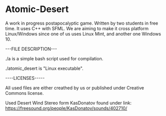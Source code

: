 # Atomic-Desert

A work in progress postapocalyptic game. Written by two students in free time. It uses C++ with SFML.
We are aiming to make it cross platform Linux/Windows since one of us uses Linux Mint, and another one Windows 10.

---FILE DESCRIPTION---

./a is a simple bash script used for compilation.

./atomic_desert is "Linux executable". 

----LICENSES-----

All used files are either creathed by us or published under Creative Commons license.

Used Desert Wind Stereo form KasDonatov found under link: https://freesound.org/people/KasDonatov/sounds/402710/
